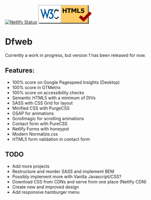 [![Netlify Status](https://api.netlify.com/api/v1/badges/b4611f60-865d-4387-a096-125d89c96228/deploy-status)](https://app.netlify.com/sites/elegant-sinoussi-21cfec/deploys)
<a href="https://validator.w3.org/" title="HTML validator"><img src="https://github.com/w3bdesign/dfweb/blob/master/badges/html5valid.svg" alt="Valid HTML 5"></a>

# Dfweb

Currently a work in progress, but version 1 has been released for now.

## Features:

- 100% score on Google Pagespeed Insights (Desktop)
- 100% score in GTMetrix
- 100% score on accessibility checks
- Semantic HTML5 with a minimum of DIVs
- SASS with CSS Grid for layout
- Minified CSS with PurgeCSS
- GSAP for animations
- Scrollmagic for scrolling animations
- Contact form with PureCSS
- Netlify Forms with honeypot
- Modern Normalize.css
- HTML5 form validation in contact form

## TODO

- Add more projects
- Restructure and reorder SASS and implement BEM
- Possibly implement more with Vanilla Javascript/CSS?
- Download CSS from CDNs and serve from one place (Netlify CDN)
- Create new and improved design
- Add responsive hamburger menu
